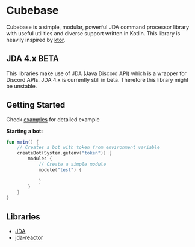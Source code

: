 # Cubebase
Cubebase is a simple, modular, powerful JDA command processor library with useful utilities and diverse support written in Kotlin. This library is heavily inspired by [ktor](https://github.com/ktorio/ktor).

## JDA 4.x BETA
This libraries make use of JDA (Java Discord API) which is a wrapper for Discord APIs. JDA 4.x is currently still in beta. Therefore this library might be unstable.

## Getting Started
Check [examples](example) for detailed example

**Starting a bot:**
```kotlin
fun main() {
    // Creates a bot with token from environment variable
    createBot(System.getenv("token")) {
        modules {
            // Create a simple module
            module("test") {
                
            }
        }
    }
}
```

## Libraries
- [JDA](https://github.com/DV8FromTheWorld/JDA)
- [jda-reactor](https://github.com/MinnDevelopment/jda-reactor)